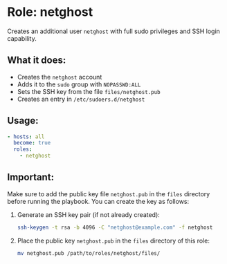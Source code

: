 # Role: netghost

Creates an additional user `netghost` with full sudo privileges and SSH login capability.

## What it does:

- Creates the `netghost` account
- Adds it to the `sudo` group with `NOPASSWD:ALL`
- Sets the SSH key from the file `files/netghost.pub`
- Creates an entry in `/etc/sudoers.d/netghost`

## Usage:

```yaml
- hosts: all
  become: true
  roles:
    - netghost
```

## Important:

Make sure to add the public key file `netghost.pub` in the `files` directory before running the playbook. You can create the key as follows:

1. Generate an SSH key pair (if not already created):
   ```bash
   ssh-keygen -t rsa -b 4096 -C "netghost@example.com" -f netghost
   ```

2. Place the public key `netghost.pub` in the `files` directory of this role:
   ```bash
   mv netghost.pub /path/to/roles/netghost/files/
   ```
